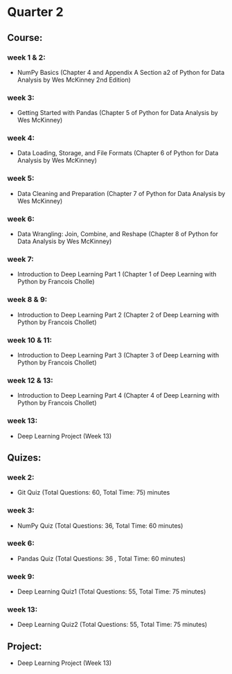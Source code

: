 #  Quarter 2 

## Course:

### week 1 & 2:
- NumPy Basics (Chapter 4 and Appendix A Section a2 of Python for Data Analysis by Wes McKinney 2nd Edition) 
### week 3:
- Getting Started with Pandas (Chapter 5 of Python for Data Analysis by Wes McKinney)
### week 4:
- Data Loading, Storage, and File Formats (Chapter 6 of Python for Data Analysis by Wes McKinney)
### week 5:
- Data Cleaning and Preparation (Chapter 7 of Python for Data Analysis by Wes McKinney)
### week 6:
- Data Wrangling: Join, Combine, and Reshape (Chapter 8 of Python for Data Analysis by Wes McKinney)
### week 7:
- Introduction to Deep Learning Part 1 (Chapter 1 of Deep Learning with Python by Francois Cholle)
### week 8 & 9:
- Introduction to Deep Learning Part 2 (Chapter 2 of Deep Learning with Python by Francois Chollet)
### week 10 & 11:
- Introduction to Deep Learning Part 3 (Chapter 3 of Deep Learning with Python by Francois Chollet)
### week 12 & 13:
- Introduction to Deep Learning Part 4 (Chapter 4 of Deep Learning with Python by Francois Chollet)
### week 13:
- Deep Learning Project (Week 13)

## Quizes:

### week 2:
- Git Quiz (Total Questions: 60, Total Time: 75)
minutes
### week 3:
- NumPy Quiz (Total Questions: 36, Total Time: 60 minutes)
### week 6:
- Pandas Quiz (Total Questions: 36 , Total Time: 60 minutes)
### week 9:
- Deep Learning Quiz1 (Total Questions: 55, Total Time: 75 minutes)
### week 13:
- Deep Learning Quiz2 (Total Questions: 55, Total Time: 75 minutes)

## Project:
-  Deep Learning Project (Week 13)
